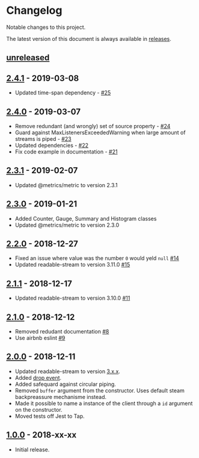# Changelog

Notable changes to this project.

The latest version of this document is always available in
[releases][releases-url].

## [unreleased]

## [2.4.1] - 2019-03-08

-   Updated time-span dependency - [#25](https://github.com/metrics-js/client/pull/25)

## [2.4.0] - 2019-03-07

-   Remove redundant (and wrongly) set of source property - [#24](https://github.com/metrics-js/client/pull/24)
-   Guard against MaxListenersExceededWarning when large amount of streams is piped - [#23](https://github.com/metrics-js/client/pull/23)
-   Updated dependencies - [#22](https://github.com/metrics-js/client/pull/22)
-   Fix code example in documentation - [#21](https://github.com/metrics-js/client/pull/21)

## [2.3.1] - 2019-02-07

-   Updated @metrics/metric to version 2.3.1

## [2.3.0] - 2019-01-21

-   Added Counter, Gauge, Summary and Histogram classes
-   Updated @metrics/metric to version 2.3.0

## [2.2.0] - 2018-12-27

-   Fixed an issue where value was the number `0` would yeld `null` [#14](https://github.com/metrics-js/client/pull/14)
-   Updated readable-stream to version 3.11.0 [#15](https://github.com/metrics-js/client/pull/15)

## [2.1.1] - 2018-12-17

-   Updated readable-stream to version 3.10.0 [#11](https://github.com/metrics-js/client/pull/11)

## [2.1.0] - 2018-12-12

-   Removed redudant documentation [#8](https://github.com/metrics-js/client/pull/8)
-   Use airbnb eslint [#9](https://github.com/metrics-js/client/pull/9)

## [2.0.0] - 2018-12-11

-   Updated readable-stream to version [3.x.x](https://github.com/nodejs/readable-stream/tree/v3.0.0#version-3xx).
-   Added [drop event](https://github.com/metrics-js/client/pull/6).
-   Added safequard against circular piping.
-   Removed `buffer` argument from the constructor. Uses default steam backpreassure mechanisme instead.
-   Made it possible to name a instance of the client through a `id` argument on the constructor.
-   Moved tests off Jest to Tap.

## [1.0.0] - 2018-xx-xx

-   Initial release.

[unreleased]: https://github.com/metrics-js/client/compare/v2.4.1...HEAD
[2.4.1]: https://github.com/metrics-js/client/compare/v2.4.0...v2.4.1
[2.4.0]: https://github.com/metrics-js/client/compare/v2.3.1...v2.4.0
[2.3.1]: https://github.com/metrics-js/client/compare/v2.3.0...v2.3.1
[2.3.0]: https://github.com/metrics-js/client/compare/v2.2.0...v2.3.0
[2.2.0]: https://github.com/metrics-js/client/compare/v2.1.1...v2.2.0
[2.1.1]: https://github.com/metrics-js/client/compare/v2.1.0...v2.1.1
[2.1.0]: https://github.com/metrics-js/client/compare/v2.0.0...v2.1.0
[2.0.0]: https://github.com/metrics-js/client/compare/v1.0.0...v2.0.0
[1.0.0]: https://github.com/metrics-js/client/tree/v1.0.0
[releases-url]: https://github.com/metrics-js/client/blob/master/CHANGELOG.md
